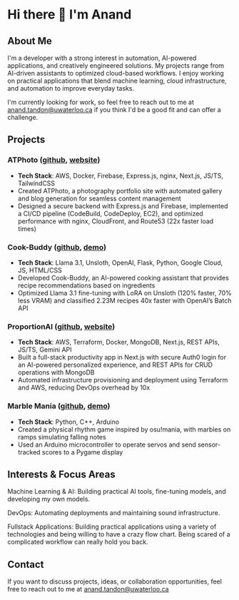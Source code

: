 # Hi there 👋 I'm Anand

## About Me

I'm a developer with a strong interest in automation, AI-powered applications, and creatively engineered solutions. My projects range from AI-driven assistants to optimized cloud-based workflows. I enjoy working on practical applications that blend machine learning, cloud infrastructure, and automation to improve everyday tasks.

I'm currently looking for work, so feel free to reach out to me at [anand.tandon@uwaterloo.ca](mailto:anand.tandon@uwaterloo.ca) if you think I'd be a good fit and can offer a challenge.

## Projects

### ATPhoto ([github](https://github.com/m3di0cre3/at_photo_frontend), [website](https://atphoto.net))

- **Tech Stack**: AWS, Docker, Firebase, Express.js, nginx, Next.js, JS/TS, TailwindCSS
- Created ATPhoto, a photography portfolio site with automated gallery and blog generation for seamless content management
- Designed a secure backend with Express.js and Firebase, implemented a CI/CD pipeline (CodeBuild, CodeDeploy, EC2), and optimized performance with nginx, CloudFront, and Route53 (22x faster load times)

### Cook-Buddy ([github](https://github.com/DarrelFW321/Cook-Buddy), [demo](https://www.youtube.com/watch?v=q-WvIjfFc7Q))

- **Tech Stack**: Llama 3.1, Unsloth, OpenAI, Flask, Python, Google Cloud, JS, HTML/CSS
- Developed Cook-Buddy, an AI-powered cooking assistant that provides recipe recommendations based on ingredients
- Optimized Llama 3.1 fine-tuning with LoRA on Unsloth (120% faster, 70% less VRAM) and classified 2.23M recipes 40x faster with OpenAI’s Batch API

### ProportionAI ([github](https://github.com/enxilium/proportion), [website](https://proportionai.xyz))

- **Tech Stack**: AWS, Terraform, Docker, MongoDB, Next.js, REST APIs, JS/TS, Gemini API
- Built a full-stack productivity app in Next.js with secure Auth0 login for an AI-powered personalized experience, and REST APIs for CRUD operations with MongoDB
- Automated infrastructure provisioning and deployment using Terraform and AWS, reducing DevOps overhead by 10x

### Marble Mania ([github](https://github.com/m3di0cre3/MarbleMania), [demo](https://2ly.link/23DHq))

- **Tech Stack**: Python, C++, Arduino
- Created a physical rhythm game inspired by osu!mania, with marbles on ramps simulating falling notes
- Used an Arduino microcontroller to operate servos and send sensor-tracked scores to a Pygame display


## Interests & Focus Areas

Machine Learning & AI: Building practical AI tools, fine-tuning models, and developing my own models.

DevOps: Automating deployments and maintaining sound infrastructure.

Fullstack Applications: Building practical applications using a variety of technologies and being willing to have a crazy flow chart. Being scared of a complicated workflow can really hold you back.


## Contact

If you want to discuss projects, ideas, or collaboration opportunities, feel free to reach out to me at [anand.tandon@uwaterloo.ca](mailto:anand.tandon@uwaterloo.ca)
